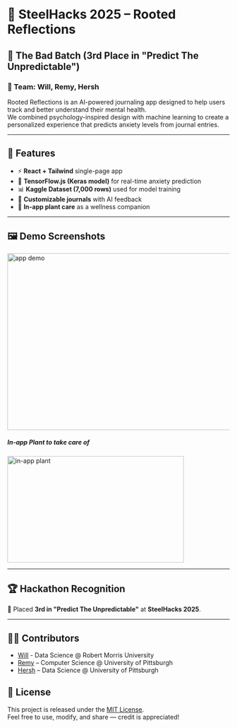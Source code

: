 # 🌱 SteelHacks 2025 – Rooted Reflections  
## 🥉 The Bad Batch (3rd Place in "Predict The Unpredictable")

### 👥 Team: Will, Remy, Hersh

Rooted Reflections is an AI-powered journaling app designed to help users track and better understand their mental health.  
We combined psychology-inspired design with machine learning to create a personalized experience that predicts anxiety levels from journal entries.  

---

## 🚀 Features
- ⚡ **React + Tailwind** single-page app  
- 🤖 **TensorFlow.js (Keras model)** for real-time anxiety prediction  
- 📊 **Kaggle Dataset (7,000 rows)** used for model training  
- 📓 **Customizable journals** with AI feedback  
- 🌱 **In-app plant care** as a wellness companion  

---

## 🖼️ Demo Screenshots
<img width="805" height="400" alt="app demo" src="https://github.com/user-attachments/assets/be2d9378-1515-49f3-b610-0e0aff8b51b2" />

##### In-app Plant to take care of
<img width="400" height="241" alt="in-app plant" src="https://github.com/user-attachments/assets/c7f0713f-98bd-4b07-8f14-9caaf6ed460d" />

---

## 🏆 Hackathon Recognition
🥉 Placed **3rd in "Predict The Unpredictable"** at **SteelHacks 2025**.  

---

## 👨‍💻 Contributors
- [Will](https://github.com/WVF-1) - Data Science @ Robert Morris University
- [Remy](https://github.com/remysedlak) – Computer Science @ University of Pittsburgh
- [Hersh](https://github.com/hershkambli) – Data Science @ University of Pittsburgh

## 📜 License
This project is released under the [MIT License](LICENSE).  
Feel free to use, modify, and share — credit is appreciated!
